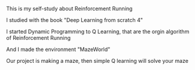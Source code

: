 This is my self-study about Reinforcement Running

I studied with the book "Deep Learning from scratch 4"

I started Dynamic Programming to Q Learning, that are the orgin algorithm of Reinforcement Running

And I made the environment "MazeWorld"

Our project is making a maze, then simple Q learning will solve your maze
